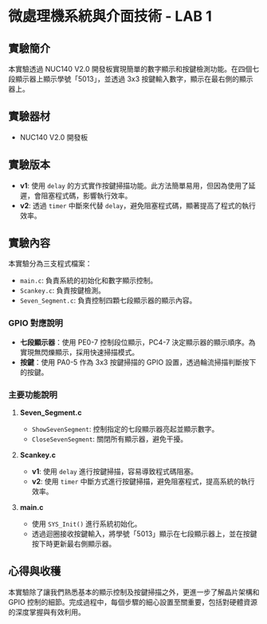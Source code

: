 # 微處理機系統與介面技術 - LAB 1

## 實驗簡介
本實驗透過 NUC140 V2.0 開發板實現簡單的數字顯示和按鍵檢測功能。在四個七段顯示器上顯示學號「5013」，並透過 3x3 按鍵輸入數字，顯示在最右側的顯示器上。

## 實驗器材
- NUC140 V2.0 開發板

## 實驗版本
- **v1**: 使用 `delay` 的方式實作按鍵掃描功能。此方法簡單易用，但因為使用了延遲，會阻塞程式碼，影響執行效率。
- **v2**: 透過 `timer` 中斷來代替 `delay`，避免阻塞程式碼，顯著提高了程式的執行效率。

## 實驗內容
本實驗分為三支程式檔案：
- `main.c`: 負責系統的初始化和數字顯示控制。
- `Scankey.c`: 負責按鍵檢測。
- `Seven_Segment.c`: 負責控制四顆七段顯示器的顯示內容。

### GPIO 對應說明
- **七段顯示器**：使用 PE0-7 控制段位顯示，PC4-7 決定顯示器的顯示順序。為實現無閃爍顯示，採用快速掃描模式。
- **按鍵**：使用 PA0-5 作為 3x3 按鍵掃描的 GPIO 設置，透過輪流掃描判斷按下的按鍵。

### 主要功能說明
1. **Seven_Segment.c**  
    - `ShowSevenSegment`: 控制指定的七段顯示器亮起並顯示數字。
    - `CloseSevenSegment`: 關閉所有顯示器，避免干擾。
  
2. **Scankey.c**  
    - **v1**: 使用 `delay` 進行按鍵掃描，容易導致程式碼阻塞。
    - **v2**: 使用 `timer` 中斷方式進行按鍵掃描，避免阻塞程式，提高系統的執行效率。

3. **main.c**  
    - 使用 `SYS_Init()` 進行系統初始化。
    - 透過迴圈接收按鍵輸入，將學號「5013」顯示在七段顯示器上，並在按鍵按下時更新最右側顯示器。

## 心得與收穫
本實驗除了讓我們熟悉基本的顯示控制及按鍵掃描之外，更進一步了解晶片架構和 GPIO 控制的細節。完成過程中，每個步驟的細心設置至關重要，包括對硬體資源的深度掌握與有效利用。
